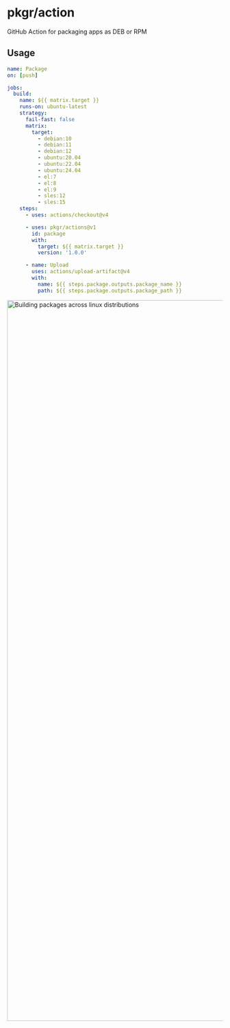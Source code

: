 # pkgr/action

GitHub Action for packaging apps as DEB or RPM

## Usage

```yaml
name: Package
on: [push]

jobs:
  build:
    name: ${{ matrix.target }}
    runs-on: ubuntu-latest
    strategy:
      fail-fast: false
      matrix:
        target:
          - debian:10
          - debian:11
          - debian:12
          - ubuntu:20.04
          - ubuntu:22.04
          - ubuntu:24.04
          - el:7
          - el:8
          - el:9
          - sles:12
          - sles:15
    steps:
      - uses: actions/checkout@v4

      - uses: pkgr/actions@v1
        id: package
        with:
          target: ${{ matrix.target }}
          version: '1.0.0'

      - name: Upload
        uses: actions/upload-artifact@v4
        with:
          name: ${{ steps.package.outputs.package_name }}
          path: ${{ steps.package.outputs.package_path }}
```

<img width="1684" alt="Building packages across linux distributions" src="https://github.com/pkgr/action/assets/6114/72388c40-6e97-4481-899a-9a67b081e6fa">
